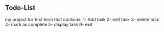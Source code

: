 Todo-List
----------------------
my project for first term that contains:
1- Add task
2- edit task
3- delete task
4- mark as complete
5- display task
0- exit
